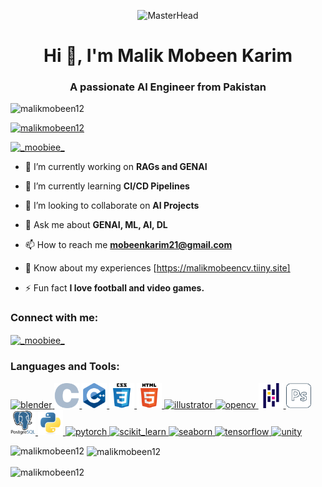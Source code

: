 <p align="center">
  <img src="https://raw.githubusercontent.com/TheDudeThatCode/TheDudeThatCode/master/Assets/Developer.gif" alt="MasterHead">
</p>
<h1 align="center">Hi 👋, I'm Malik Mobeen Karim</h1>
<h3 align="center">A passionate AI Engineer from Pakistan</h3>

<p align="left"> <img src="https://komarev.com/ghpvc/?username=malikmobeen12&label=Profile%20views&color=0e75b6&style=flat" alt="malikmobeen12" /> </p>

<p align="left"> <a href="https://github.com/ryo-ma/github-profile-trophy"><img src="https://github-profile-trophy.vercel.app/?username=malikmobeen12" alt="malikmobeen12" /></a> </p>

<p align="left"> <a href="https://twitter.com/_moobiee_" target="blank"><img src="https://img.shields.io/twitter/follow/_moobiee_?logo=twitter&style=for-the-badge" alt="_moobiee_" /></a> </p>

- 🔭 I’m currently working on **RAGs and GENAI**

- 🌱 I’m currently learning **CI/CD Pipelines**

- 👯 I’m looking to collaborate on **AI Projects**

- 💬 Ask me about **GENAI, ML, AI, DL**

- 📫 How to reach me **mobeenkarim21@gmail.com**

- 📄 Know about my experiences [https://malikmobeencv.tiiny.site]

- ⚡ Fun fact **I love football and video games.**

<h3 align="left">Connect with me:</h3>
<p align="left">
<a href="https://twitter.com/_moobiee_" target="blank"><img align="center" src="https://raw.githubusercontent.com/rahuldkjain/github-profile-readme-generator/master/src/images/icons/Social/twitter.svg" alt="_moobiee_" height="30" width="40" /></a>
</p>

<h3 align="left">Languages and Tools:</h3>
<p align="left"> <a href="https://www.blender.org/" target="_blank" rel="noreferrer"> <img src="https://download.blender.org/branding/community/blender_community_badge_white.svg" alt="blender" width="40" height="40"/> </a> <a href="https://www.cprogramming.com/" target="_blank" rel="noreferrer"> <img src="https://raw.githubusercontent.com/devicons/devicon/master/icons/c/c-original.svg" alt="c" width="40" height="40"/> </a> <a href="https://www.w3schools.com/cpp/" target="_blank" rel="noreferrer"> <img src="https://raw.githubusercontent.com/devicons/devicon/master/icons/cplusplus/cplusplus-original.svg" alt="cplusplus" width="40" height="40"/> </a> <a href="https://www.w3schools.com/css/" target="_blank" rel="noreferrer"> <img src="https://raw.githubusercontent.com/devicons/devicon/master/icons/css3/css3-original-wordmark.svg" alt="css3" width="40" height="40"/> </a> <a href="https://www.w3.org/html/" target="_blank" rel="noreferrer"> <img src="https://raw.githubusercontent.com/devicons/devicon/master/icons/html5/html5-original-wordmark.svg" alt="html5" width="40" height="40"/> </a> <a href="https://www.adobe.com/in/products/illustrator.html" target="_blank" rel="noreferrer"> <img src="https://www.vectorlogo.zone/logos/adobe_illustrator/adobe_illustrator-icon.svg" alt="illustrator" width="40" height="40"/> </a> <a href="https://opencv.org/" target="_blank" rel="noreferrer"> <img src="https://www.vectorlogo.zone/logos/opencv/opencv-icon.svg" alt="opencv" width="40" height="40"/> </a> <a href="https://pandas.pydata.org/" target="_blank" rel="noreferrer"> <img src="https://raw.githubusercontent.com/devicons/devicon/2ae2a900d2f041da66e950e4d48052658d850630/icons/pandas/pandas-original.svg" alt="pandas" width="40" height="40"/> </a> <a href="https://www.photoshop.com/en" target="_blank" rel="noreferrer"> <img src="https://raw.githubusercontent.com/devicons/devicon/master/icons/photoshop/photoshop-line.svg" alt="photoshop" width="40" height="40"/> </a> <a href="https://www.postgresql.org" target="_blank" rel="noreferrer"> <img src="https://raw.githubusercontent.com/devicons/devicon/master/icons/postgresql/postgresql-original-wordmark.svg" alt="postgresql" width="40" height="40"/> </a> <a href="https://www.python.org" target="_blank" rel="noreferrer"> <img src="https://raw.githubusercontent.com/devicons/devicon/master/icons/python/python-original.svg" alt="python" width="40" height="40"/> </a> <a href="https://pytorch.org/" target="_blank" rel="noreferrer"> <img src="https://www.vectorlogo.zone/logos/pytorch/pytorch-icon.svg" alt="pytorch" width="40" height="40"/> </a> <a href="https://scikit-learn.org/" target="_blank" rel="noreferrer"> <img src="https://upload.wikimedia.org/wikipedia/commons/0/05/Scikit_learn_logo_small.svg" alt="scikit_learn" width="40" height="40"/> </a> <a href="https://seaborn.pydata.org/" target="_blank" rel="noreferrer"> <img src="https://seaborn.pydata.org/_images/logo-mark-lightbg.svg" alt="seaborn" width="40" height="40"/> </a> <a href="https://www.tensorflow.org" target="_blank" rel="noreferrer"> <img src="https://www.vectorlogo.zone/logos/tensorflow/tensorflow-icon.svg" alt="tensorflow" width="40" height="40"/> </a> <a href="https://unity.com/" target="_blank" rel="noreferrer"> <img src="https://www.vectorlogo.zone/logos/unity3d/unity3d-icon.svg" alt="unity" width="40" height="40"/> </a> </p>

<p><img align="left" src="https://github-readme-stats.vercel.app/api/top-langs?username=malikmobeen12&show_icons=true&locale=en&layout=compact" alt="malikmobeen12" /></p>

<p>&nbsp;<img align="center" src="https://github-readme-stats.vercel.app/api?username=malikmobeen12&show_icons=true&locale=en" alt="malikmobeen12" /></p>

<p><img align="center" src="https://github-readme-streak-stats.herokuapp.com/?user=malikmobeen12&" alt="malikmobeen12" /></p>
